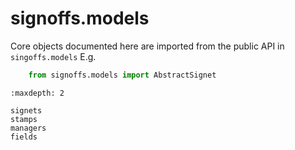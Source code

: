 # signoffs.models

Core objects documented here are imported from the public API in `singoffs.models`
E.g.
```python
    from signoffs.models import AbstractSignet
```

```{toctree}
:maxdepth: 2

signets
stamps
managers
fields
```